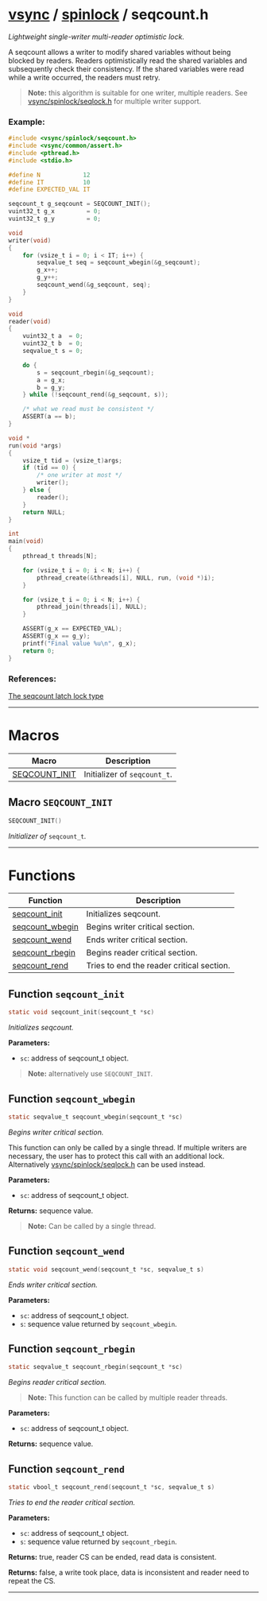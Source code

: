 #  [vsync](../README.md) / [spinlock](README.md) / seqcount.h
_Lightweight single-writer multi-reader optimistic lock._ 

A seqcount allows a writer to modify shared variables without being blocked by readers. Readers optimistically read the shared variables and subsequently check their consistency. If the shared variables were read while a write occurred, the readers must retry.

> **Note:** this algorithm is suitable for one writer, multiple readers. See [vsync/spinlock/seqlock.h](seqlock.h.md) for multiple writer support.


### Example:



```c
#include <vsync/spinlock/seqcount.h>
#include <vsync/common/assert.h>
#include <pthread.h>
#include <stdio.h>

#define N            12
#define IT           10
#define EXPECTED_VAL IT

seqcount_t g_seqcount = SEQCOUNT_INIT();
vuint32_t g_x         = 0;
vuint32_t g_y         = 0;

void
writer(void)
{
    for (vsize_t i = 0; i < IT; i++) {
        seqvalue_t seq = seqcount_wbegin(&g_seqcount);
        g_x++;
        g_y++;
        seqcount_wend(&g_seqcount, seq);
    }
}

void
reader(void)
{
    vuint32_t a  = 0;
    vuint32_t b  = 0;
    seqvalue_t s = 0;

    do {
        s = seqcount_rbegin(&g_seqcount);
        a = g_x;
        b = g_y;
    } while (!seqcount_rend(&g_seqcount, s));

    /* what we read must be consistent */
    ASSERT(a == b);
}

void *
run(void *args)
{
    vsize_t tid = (vsize_t)args;
    if (tid == 0) {
        /* one writer at most */
        writer();
    } else {
        reader();
    }
    return NULL;
}

int
main(void)
{
    pthread_t threads[N];

    for (vsize_t i = 0; i < N; i++) {
        pthread_create(&threads[i], NULL, run, (void *)i);
    }

    for (vsize_t i = 0; i < N; i++) {
        pthread_join(threads[i], NULL);
    }

    ASSERT(g_x == EXPECTED_VAL);
    ASSERT(g_x == g_y);
    printf("Final value %u\n", g_x);
    return 0;
}
```




### References:
 [The seqcount latch lock type](https://lwn.net/Articles/831540/) 

---
# Macros 

| Macro | Description |
|---|---|
| [SEQCOUNT_INIT](seqcount.h.md#macro-seqcount_init) | Initializer of `seqcount_t`.  |

##  Macro `SEQCOUNT_INIT`

```c
SEQCOUNT_INIT()
```

 
_Initializer of_ `seqcount_t`_._ 



---
# Functions 

| Function | Description |
|---|---|
| [seqcount_init](seqcount.h.md#function-seqcount_init) | Initializes seqcount.  |
| [seqcount_wbegin](seqcount.h.md#function-seqcount_wbegin) | Begins writer critical section.  |
| [seqcount_wend](seqcount.h.md#function-seqcount_wend) | Ends writer critical section.  |
| [seqcount_rbegin](seqcount.h.md#function-seqcount_rbegin) | Begins reader critical section.  |
| [seqcount_rend](seqcount.h.md#function-seqcount_rend) | Tries to end the reader critical section.  |

##  Function `seqcount_init`

```c
static void seqcount_init(seqcount_t *sc)
``` 
_Initializes seqcount._ 




**Parameters:**

- `sc`: address of seqcount_t object.


> **Note:** alternatively use `SEQCOUNT_INIT`. 


##  Function `seqcount_wbegin`

```c
static seqvalue_t seqcount_wbegin(seqcount_t *sc)
``` 
_Begins writer critical section._ 


This function can only be called by a single thread. If multiple writers are necessary, the user has to protect this call with an additional lock. Alternatively [vsync/spinlock/seqlock.h](seqlock.h.md) can be used instead.



**Parameters:**

- `sc`: address of seqcount_t object. 


**Returns:** sequence value.

> **Note:** Can be called by a single thread. 


##  Function `seqcount_wend`

```c
static void seqcount_wend(seqcount_t *sc, seqvalue_t s)
``` 
_Ends writer critical section._ 




**Parameters:**

- `sc`: address of seqcount_t object. 
- `s`: sequence value returned by `seqcount_wbegin`. 




##  Function `seqcount_rbegin`

```c
static seqvalue_t seqcount_rbegin(seqcount_t *sc)
``` 
_Begins reader critical section._ 


> **Note:** This function can be called by multiple reader threads.



**Parameters:**

- `sc`: address of seqcount_t object. 


**Returns:** sequence value. 



##  Function `seqcount_rend`

```c
static vbool_t seqcount_rend(seqcount_t *sc, seqvalue_t s)
``` 
_Tries to end the reader critical section._ 




**Parameters:**

- `sc`: address of seqcount_t object. 
- `s`: sequence value returned by `seqcount_rbegin`. 


**Returns:** true, reader CS can be ended, read data is consistent. 

**Returns:** false, a write took place, data is inconsistent and reader need to repeat the CS. 




---
